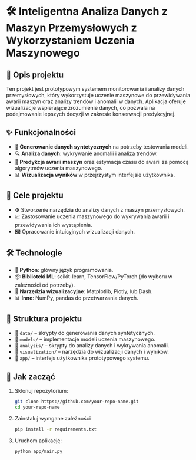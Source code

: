 # 🛠️ Inteligentna Analiza Danych z Maszyn Przemysłowych z Wykorzystaniem Uczenia Maszynowego  

## 📖 Opis projektu  
Ten projekt jest prototypowym systemem monitorowania i analizy danych przemysłowych, który wykorzystuje uczenie maszynowe do przewidywania awarii maszyn oraz analizy trendów i anomalii w danych. Aplikacja oferuje wizualizacje wspierające zrozumienie danych, co pozwala na podejmowanie lepszych decyzji w zakresie konserwacji predykcyjnej.  

## ✨ Funkcjonalności  
- 🧪 **Generowanie danych syntetycznych** na potrzeby testowania modeli.  
- 🔍 **Analiza danych**: wykrywanie anomalii i analiza trendów.  
- 🤖 **Predykcja awarii maszyn** oraz estymacja czasu do awarii za pomocą algorytmów uczenia maszynowego.  
- 📊 **Wizualizacja wyników** w przejrzystym interfejsie użytkownika.  

## 🎯 Cele projektu  
- ⚙️ Stworzenie narzędzia do analizy danych z maszyn przemysłowych.  
- 📈 Zastosowanie uczenia maszynowego do wykrywania awarii i przewidywania ich wystąpienia.  
- 🖼️ Opracowanie intuicyjnych wizualizacji danych.  

## 🛠️ Technologie  
- 🐍 **Python**: główny język programowania.  
- 📦 **Biblioteki ML**: scikit-learn, TensorFlow/PyTorch (do wyboru w zależności od potrzeby).  
- 🎨 **Narzędzia wizualizacyjne**: Matplotlib, Plotly, lub Dash.  
- 📊 **Inne**: NumPy, pandas do przetwarzania danych.  

## 📂 Struktura projektu  
- 📁 `data/` – skrypty do generowania danych syntetycznych.  
- 📁 `models/` – implementacje modeli uczenia maszynowego.  
- 📁 `analysis/` – skrypty do analizy danych i wykrywania anomalii.  
- 📁 `visualization/` – narzędzia do wizualizacji danych i wyników.  
- 📁 `app/` – interfejs użytkownika prototypowego systemu.  

## 🚀 Jak zacząć  
1. Sklonuj repozytorium:  
   ```bash
   git clone https://github.com/your-repo-name.git
   cd your-repo-name
2. Zainstaluj wymgane zależności
   ```bash
   pip install -r requirements.txt
3. Uruchom aplikację:
   ```bash
   python app/main.py
